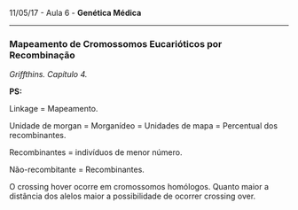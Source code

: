 11/05/17 - Aula 6 - **Genética Médica**

---

### Mapeamento de Cromossomos Eucarióticos por Recombinação

_Griffthins. Capítulo 4._

**PS:**

Linkage = Mapeamento.

Unidade de morgan = Morganídeo = Unidades de mapa = Percentual dos recombinantes.

Recombinantes = indivíduos de menor número.

Não-recombitante = Recombinantes.

O crossing hover ocorre em cromossomos homólogos. Quanto maior a distância dos alelos maior a possibilidade de ocorrer crossing over.

